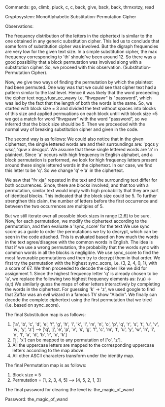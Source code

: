 Commands: go, climb, pluck, c, c, back, give, back, back, thrnxxtzy, read

Cryptosystem: MonoAlphabetic Substitution-Permutation Cipher

Observations:

The frequency distribution of the letters in the ciphertext is similar to the one obtained in any generic substitution cipher. This led us to conclude that some form of substitution cipher was involved.
But the digraph frequencies are very low for the given text size. In a simple substitution cipher, the max frequency corresponding to 'th' should've been around 12. So there was a good possibility that a block permutation was involved along with a substitution cipher. So, we proceed with this observation. (Substitution-Permutation Cipher).

Now, we give two ways of finding the permutation by which the plaintext had been permuted. One way was that we could see that cipher text had a pattern similar to the last level. Hence it was likely that the word preceeding the cipher text nqg_vfusr_ec_wawy i.e. "lhvqpawr" is "password", which was led by the fact that the length of both the words is the same.  So, we started with block size = 3 and divided the text without spaces into blocks of this size and applied permuations on each block untill with block size =5 we got a match for word "lhvqpawr" with the word "password", so we inferred that the block size should be 5. Then we proceeded with the normal way of breaking substitution cipher and given in the code.

The second way is as follows:
We could also notice that in the given ciphertext, the single lettered words are and their surroundings are: 'pqcs y wsq', 'quw x decgqc'. We assume that these single lettered words are 'a' in plaintext. Since 'a' occurs with high frequency in English alphabet, and a block permutation is performed, we look for high frequency letters present around these single lettered words in the ciphertext. In our case, we find this letter to be 'q'. So we change 'q'->'a' in the ciphertext.

We saw that "fv xja" repeated in the text and the surrounding text differ for both occurrences. Since, there are blocks involved, and that too with a permutation, similar text would imply with high probability that they are part of identical blocks. This indicated that the block size could be 5. To further strengthen this claim, the number of letters before the first occurrence and between the two occurrences are multiples of 5. 

But we still iterate over all possible block sizes in range [2,6] to be sure.
Now, for each permutation, we modify the ciphertext according to the permutation, and then evaluate a 'sync_score' for the text.We use sync score as a guide to order the permutations we try to decrypt, which can be seen in the code attached.  This is evaluated based on how much the words in the text agree/disagree with the common words in English. The idea is that if we use a wrong permutation, the probability that the words sync with common words in all the blocks is negligible. We use sync_score to find the most favourable permutations and then try to decrypt them in that order. 
We first try the permutation with the highest sync_score, i.e. (3, 2, 4, 0, 1), with a score of 67.
We then proceeded to decode the cipher like we did for assignment 1.
Since the highest frequency letter 'q' is already chosen to be 'a', we replace the following two highest frequency elements as: (v,a) -> (e,t)
We similarly guess the maps of other letters interactively by completing the words in the ciphertext.
For guessing 'k' -> 'z', we used google to find that Zaffar was an evil wizard in a famous TV show "Aladin".
We finally can decode the complete ciphertext using the first permutation that we tried (i.e. based on sync_score). 

The final Substitution map is as follows:
1. ['a', 'b', 'c', 'd', 'e', 'f', 'g', 'h', 'i', 'k', 'l', 'm', 'n', 'o', 'p', 'q', 'r', 's', 't', 'u', 'v', 'w', 'y', 'z'] --> ['q', 'j', 'e', 'p', 'v', 's', 'g', 'f', 'c', 'm', 't', 'u', 'y', 'w', 'h', 'i', 'n', 'l', 'a', 'd', 'b', 'r', 'x', 'k']
2. ['j', 'x'] can be mapped to any permutation of ['o', 'z'].
3. All the uppercase letters are mapped  to the corresponding uppercase letters according to the map above. 
4. All other ASCII characters transform under the identity map.

The final Permutation map is as follows:
1. Block size = 5
2. Permutation = [1, 2, 3, 4, 5] --> [4, 5, 2, 1, 3] 

The final password for clearing the level is: the_magic_of_wand


Password: the_magic_of_wand
